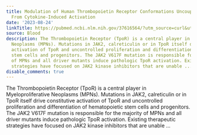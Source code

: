 ```yaml
---
title: Modulation of Human Thrombopoietin Receptor Conformations Uncouples JAK2 V617F-Driven
  From Cytokine-Induced Activation
date: '2023-08-24'
linkTitle: https://pubmed.ncbi.nlm.nih.gov/37616564/?utm_source=curl&utm_medium=rss&utm_campaign=journals&utm_content=7603509&fc=None&ff=20230825181045&v=2.17.9.post6+86293ac
source: Blood
description: The Thrombopoietin Receptor (TpoR) is a central player in Myeloproliferative
  Neoplasms (MPNs). Mutations in JAK2, calreticulin or in TpoR itself drive constitutive
  activation of TpoR and uncontrolled proliferation and differentiation of hematopoietic
  stem cells and progenitors. The JAK2 V617F mutation is responsible for the majority
  of MPNs and all driver mutants induce pathologic TpoR activation. Existing therapeutic
  strategies have focused on JAK2 kinase inhibitors that are unable ...
disable_comments: true
---
```

The Thrombopoietin Receptor (TpoR) is a central player in Myeloproliferative Neoplasms (MPNs). Mutations in JAK2, calreticulin or in TpoR itself drive constitutive activation of TpoR and uncontrolled proliferation and differentiation of hematopoietic stem cells and progenitors. The JAK2 V617F mutation is responsible for the majority of MPNs and all driver mutants induce pathologic TpoR activation. Existing therapeutic strategies have focused on JAK2 kinase inhibitors that are unable ...